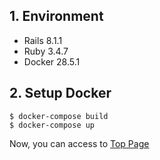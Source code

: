 ## 1. Environment

- Rails 8.1.1
- Ruby 3.4.7
- Docker 28.5.1

## 2. Setup Docker

```command
$ docker-compose build
$ docker-compose up
```

Now, you can access to [Top Page](http://localhost:3000)
